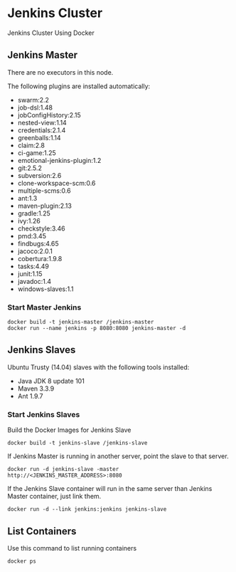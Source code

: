 # Jenkins Cluster

Jenkins Cluster Using Docker

## Jenkins Master ##

There are no executors in this node.

The following plugins are installed automatically:

- swarm:2.2
- job-dsl:1.48
- jobConfigHistory:2.15
- nested-view:1.14
- credentials:2.1.4
- greenballs:1.14
- claim:2.8
- ci-game:1.25
- emotional-jenkins-plugin:1.2
- git:2.5.2
- subversion:2.6
- clone-workspace-scm:0.6
- multiple-scms:0.6
- ant:1.3
- maven-plugin:2.13
- gradle:1.25
- ivy:1.26
- checkstyle:3.46
- pmd:3.45
- findbugs:4.65
- jacoco:2.0.1
- cobertura:1.9.8
- tasks:4.49
- junit:1.15
- javadoc:1.4
- windows-slaves:1.1

### Start Master Jenkins ###

    docker build -t jenkins-master /jenkins-master
    docker run --name jenkins -p 8080:8080 jenkins-master -d

## Jenkins Slaves ##

Ubuntu Trusty (14.04) slaves with the following tools installed:

- Java JDK 8 update 101
- Maven 3.3.9
- Ant 1.9.7

### Start Jenkins Slaves ###

Build the Docker Images for Jenkins Slave

    docker build -t jenkins-slave /jenkins-slave

If Jenkins Master is running in another server, point the slave to that server.

    docker run -d jenkins-slave -master http://<JENKINS_MASTER_ADDRESS>:8080

If the Jenkins Slave container will run in the same server than Jenkins Master container, just link them.

    docker run -d --link jenkins:jenkins jenkins-slave

## List Containers ##

Use this command to list running containers

    docker ps
